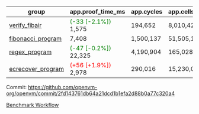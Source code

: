 | group | app.proof_time_ms | app.cycles | app.cells_used | leaf.proof_time_ms | leaf.cycles | leaf.cells_used |
| -- | -- | -- | -- | -- | -- | -- |
| [verify_fibair](https://github.com/openvm-org/openvm/blob/benchmark-results/benchmarks-pr/1168/verify_fibair-2fd143761db64a21dcd1b1efa2d88b0a77c320a4.md) |<span style='color: green'>(-33 [-2.1%])</span> 1,575 |  194,652 |  8,010,422 |- | - | - |
| [fibonacci_program](https://github.com/openvm-org/openvm/blob/benchmark-results/benchmarks-pr/1168/fibonacci-2fd143761db64a21dcd1b1efa2d88b0a77c320a4.md) | 7,408 |  1,500,137 |  51,505,102 |- | - | - |
| [regex_program](https://github.com/openvm-org/openvm/blob/benchmark-results/benchmarks-pr/1168/regex-2fd143761db64a21dcd1b1efa2d88b0a77c320a4.md) |<span style='color: green'>(-47 [-0.2%])</span> 22,325 |  4,190,904 |  165,028,173 |- | - | - |
| [ecrecover_program](https://github.com/openvm-org/openvm/blob/benchmark-results/benchmarks-pr/1168/ecrecover-2fd143761db64a21dcd1b1efa2d88b0a77c320a4.md) |<span style='color: red'>(+56 [+1.9%])</span> 2,978 |  290,016 |  15,230,037 |- | - | - |


Commit: https://github.com/openvm-org/openvm/commit/2fd143761db64a21dcd1b1efa2d88b0a77c320a4

[Benchmark Workflow](https://github.com/openvm-org/openvm/actions/runs/12606633582)
